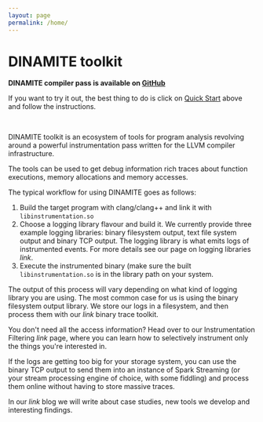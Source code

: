 ```yaml
---
layout: page
permalink: /home/
---
```

# DINAMITE toolkit

**DINAMITE compiler pass is available on [GitHub](https://github.com/dinamite-toolkit/dinamite)**

If you want to try it out, the best thing to do is click on [Quick Start](quickstart/) above and
follow the instructions.

<br>

DINAMITE toolkit is an ecosystem of tools for program analysis revolving 
around a powerful instrumentation pass written for the LLVM compiler 
infrastructure.

The tools can be used to get debug information rich traces about function executions,
memory allocations and memory accesses.

The typical workflow for using DINAMITE goes as follows:

1. Build the target program with clang/clang++ and link it with `libinstrumentation.so`
2. Choose a logging library flavour and build it.
    We currently provide three example logging libraries: binary filesystem output,
    text file system output and binary TCP output.
    The logging library is what emits logs of instrumented events. For more details
    see our page on logging libraries *link*.
3. Execute the instrumented binary (make sure the built `libinstrumentation.so` is
in the library path on your system.

The output of this process will vary depending on what kind of logging library you
are using. The most common case for us is using the binary filesystem output library.
We store our logs in a filesystem, and then process them with our *link* binary trace
toolkit.

You don't need all the access information? Head over to our Instrumentation Filtering *link*
page, where you can learn how to selectively instrument only the things you're interested in.

If the logs are getting too big for your storage system, you can use the binary TCP output
to send them into an instance of Spark Streaming (or your stream processing engine of choice,
with some fiddling) and process them online without having to store massive traces.

In our *link* blog we will write about case studies, new tools we develop and interesting
findings.

